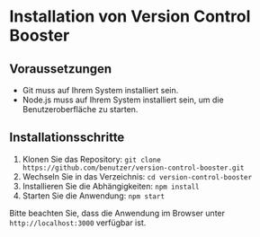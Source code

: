 # Installation von Version Control Booster

## Voraussetzungen
- Git muss auf Ihrem System installiert sein.
- Node.js muss auf Ihrem System installiert sein, um die Benutzeroberfläche zu starten.

## Installationsschritte
1. Klonen Sie das Repository: `git clone https://github.com/benutzer/version-control-booster.git`
2. Wechseln Sie in das Verzeichnis: `cd version-control-booster`
3. Installieren Sie die Abhängigkeiten: `npm install`
4. Starten Sie die Anwendung: `npm start`

Bitte beachten Sie, dass die Anwendung im Browser unter `http://localhost:3000` verfügbar ist.
